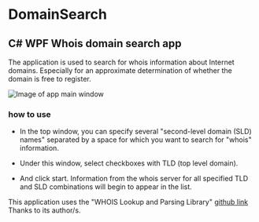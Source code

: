 # DomainSearch
## C# WPF Whois domain search app

The application is used to search for whois information about Internet domains. Especially for an approximate determination of whether the domain is free to register.

![Image of app main window](https://github.com/Dave4626/DomainSearch/blob/main/appImage.JPG?raw=true&s=450 "DomainSearch app main window")

### how to use
- In the top window, you can specify several "second-level domain (SLD) names" separated by a space for which you want to search for "whois" information.

- Under this window, select checkboxes with TLD (top level domain).

- And click start. Information from the whois server for all specified TLD and SLD combinations will begin to appear in the list.

This application uses the "WHOIS Lookup and Parsing Library" [github link](https://github.com/flipbit/whois) Thanks to its author/s.
